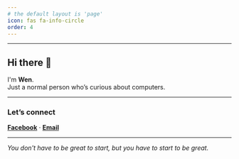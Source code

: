 ```yaml
---
# the default layout is 'page'
icon: fas fa-info-circle
order: 4
---
```


---


## Hi there 👋  
I'm **Wen**.  
Just a normal person who’s curious about computers.  

---

### Let’s connect

[**Facebook**](https://www.facebook.com/wen0x0) · [**Email**](mailto:weninthelab@gmail.com)

---

*You don't have to be great to start, but you have to start to be great.*
